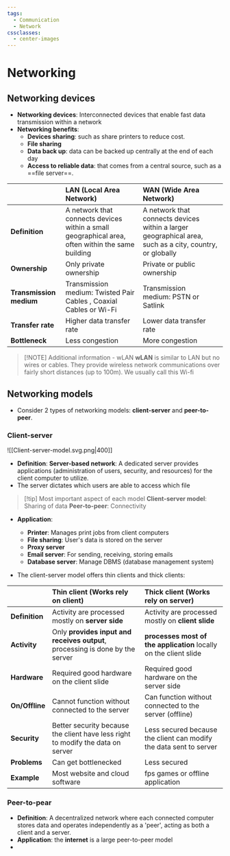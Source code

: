 ```yaml
---
tags:
  - Communication
  - Network
cssclasses:
  - center-images
---
```



# Networking
## Networking devices
- **Networking devices**: Interconnected devices that enable fast data transmission within a network
- **Networking benefits**:
	- **Devices sharing**: such as share printers to reduce cost.
	- **File sharing**
	- **Data back up**: data can be backed up centrally at the end of each day
	- **Access to reliable data**: that comes from a central source, such as a ==file server==.

|                         | LAN (Local Area Network)                                                                         | WAN (Wide Area Network)                                                                                 |
| :---------------------- | :----------------------------------------------------------------------------------------------- | :------------------------------------------------------------------------------------------------------ |
| **Definition**          | A network that connects devices within a small geographical area, often within the same building | A network that connects devices within a larger geographical area, such as a city, country, or globally |
| **Ownership**           | Only private ownership                                                                           | Private or public ownership                                                                             |
| **Transmission medium** | Transmission medium: Twisted Pair Cables , Coaxial Cables or Wi-Fi                               | Transmission medium: PSTN or Satlink                                                                    |
| **Transfer rate**       | Higher data transfer rate                                                                        | Lower data transfer rate                                                                                |
| **Bottleneck**          | Less congestion                                                                                  | More congestion                                                                                         |

> [!NOTE] Additional information - wLAN
> **wLAN** is similar to LAN but no wires or cables. They provide wireless network communications over fairly short distances (up to 100m). We usually call this Wi-fi

## Networking models
- Consider 2 types of networking models: **client-server** and **peer-to-peer**.

### Client-server
![[Client-server-model.svg.png|400]]

- **Definition**: **Server-based network**: A dedicated server provides applications (administration of users, security, and resources) for the client computer to utilize.
- The server dictates which users are able to access which file

> [!tip] Most important aspect of each model
> **Client-server model**: Sharing of data
> **Peer-to-peer**: Connectivity

- **Application**:
	- **Printer**: Manages print jobs from client computers
	- **File sharing**: User's data is stored on the server
	- **Proxy server**
	- **Email server**: For sending, receiving, storing emails
	- **Database server**: Manage DBMS (database management system)

- The client-server model offers thin clients and thick clients:

|                | Thin client (Works rely on client)                                              | Thick client (Works rely on server)                                |
| :------------- | :------------------------------------------------------------------------------ | :----------------------------------------------------------------- |
| **Definition** | Activity are processed mostly on **server side**                                | Activity are processed mostly on **client slide**                  |
| **Activity**   | Only **provides input and receives output**, processing is done by the server   | **processes most of the application** locally on the client slide  |
| **Hardware**   | Required good hardware on the client slide                                      | Required good hardware on the server side                          |
| **On/Offline** | Cannot function without connected to the server                                 | Can function without connected to the server (offline)             |
| **Security**   | Better security because the client have less right to modify the data on server | Less secured because the client can modify the data sent to server |
| **Problems**   | Can get bottlenecked                                                            | Less secured                                                       |
| **Example**    | Most website and cloud software                                                 | fps games or offline application                                   |
### Peer-to-pear
- **Definition**: A decentralized network where each connected computer stores data and operates independently as a 'peer', acting as both a client and a server.
- **Application**: the **internet** is a large peer-to-peer model
- 